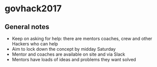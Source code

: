 # govhack2017

## General notes
- Keep on asking for help: there are mentors coaches, crew and other Hackers who can help
- Aim to lock down the concept by midday Saturday
- Mentor and coaches are available on site and via Slack
- Mentors have loads of ideas and problems they want solved
